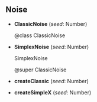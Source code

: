 

<a name="Noise"></a>
## Noise

<a name="Noise-ClassicNoise"></a>
* **ClassicNoise** (*seed*: Number)

  @class ClassicNoise


<a name="Noise-SimplexNoise"></a>
* **SimplexNoise** (*seed*: Number)

  SimplexNoise

  @super ClassicNoise


<a name="Noise-createClassic"></a>
* **createClassic** (*seed*: Number)

<a name="Noise-createSimpleX"></a>
* **createSimpleX** (*seed*: Number)